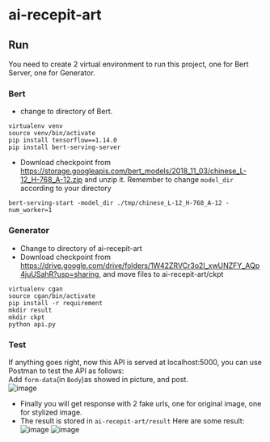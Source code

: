 # ai-recepit-art
## Run
You need to create 2 virtual environment to run this project, one for Bert Server, one for Generator.
### Bert
* change to directory of Bert.
```shell script
virtualenv venv
source venv/bin/activate
pip install tensorflow==1.14.0
pip install bert-serving-server
```
* Download checkpoint from https://storage.googleapis.com/bert_models/2018_11_03/chinese_L-12_H-768_A-12.zip and unzip it. Remember to change `model_dir` according to your directory
```shell script
bert-serving-start -model_dir ./tmp/chinese_L-12_H-768_A-12 -num_worker=1
```
### Generator
* Change to directory of ai-recepit-art
* Download checkpoint from https://drive.google.com/drive/folders/1W42ZRVCr3o2I_xwUNZFY_AQp4juUSahR?usp=sharing, and move files to ai-recepit-art/ckpt
```shell script
virtualenv cgan
source cgan/bin/activate
pip install -r requirement
mkdir result
mkdir ckpt
python api.py
```
### Test
If anything goes right, now this API is served at localhost:5000, you can use Postman to test the API as follows:  
Add `form-data`(in `Body`)as showed in picture, and post.  
![image](http://github.com/zhuojg1519/ai-recepit-art/raw/master/example/postman.png)
* Finally you will get response with 2 fake urls, one for original image, one for stylized image.
* The result is stored in `ai-recepit-art/result`
Here are some result:  
![image](http://github.com/zhuojg1519/ai-recepit-art/raw/master/example/result1.png)
![image](http://github.com/zhuojg1519/ai-recepit-art/raw/master/example/result1_stylized.png)